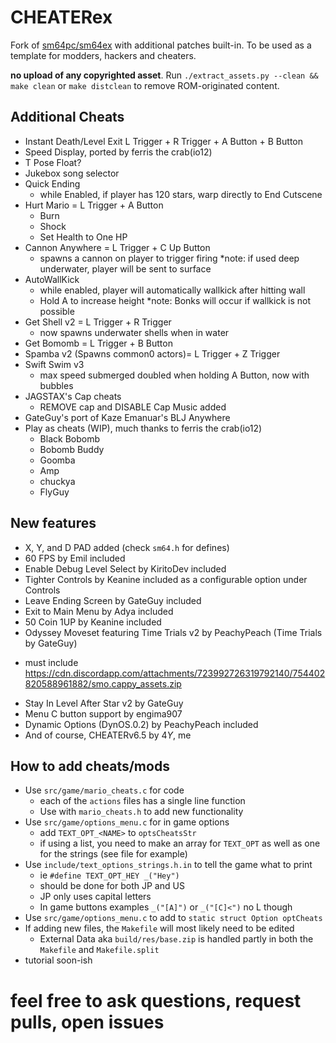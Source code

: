 # CHEATERex
Fork of [sm64pc/sm64ex](https://github.com/sm64pc/sm64ex) with additional patches built-in.
To be used as a template for modders, hackers and cheaters.

**no upload of any copyrighted asset**. 
Run `./extract_assets.py --clean && make clean` or `make distclean` to remove ROM-originated content.

## Additional Cheats
  * Instant Death/Level Exit L Trigger + R Trigger + A Button + B Button
  * Speed Display, ported by ferris the crab(io12)
  * T Pose Float?
  * Jukebox song selector
  * Quick Ending
    - while Enabled, if player has 120 stars, warp directly to End Cutscene
  * Hurt Mario = L Trigger + A Button
    - Burn
    - Shock
    - Set Health to One HP
  * Cannon Anywhere = L Trigger + C Up Button
    - spawns a cannon on player to trigger firing
    *note: if used deep underwater, player will be sent to surface
  * AutoWallKick
    - while enabled, player will automatically wallkick after hitting wall
    - Hold A to increase height
    *note: Bonks will occur if wallkick is not possible
  * Get Shell v2 = L Trigger + R Trigger
    - now spawns underwater shells when in water
  * Get Bomomb = L Trigger + B Button
  * Spamba v2 (Spawns common0 actors)= L Trigger + Z Trigger
  * Swift Swim v3
      - max speed submerged doubled when holding A Button, now with bubbles
  * JAGSTAX's Cap cheats
    - REMOVE cap and DISABLE Cap Music added
  * GateGuy's port of Kaze Emanuar's BLJ Anywhere
  * Play as cheats (WIP), much thanks to ferris the crab(io12)
    - Black Bobomb
    - Bobomb Buddy
    - Goomba
    - Amp
    - chuckya
    - FlyGuy

## New features
 * X, Y, and D PAD added (check `sm64.h` for defines)
 * 60 FPS by Emil included
 * Enable Debug Level Select by KiritoDev included
 * Tighter Controls by Keanine included as a configurable option under Controls
 * Leave Ending Screen by GateGuy included
 * Exit to Main Menu by Adya included
 * 50 Coin 1UP by Keanine included
 * Odyssey Moveset featuring Time Trials v2 by PeachyPeach (Time Trials by GateGuy)
  - must include https://cdn.discordapp.com/attachments/723992726319792140/754402820588961882/smo.cappy_assets.zip
 * Stay In Level After Star v2 by GateGuy
 * Menu C button support by engima907
 * Dynamic Options (DynOS.0.2) by PeachyPeach included
 * And of course, CHEATERv6.5 by $4Y$, me

## How to add cheats/mods
 * Use `src/game/mario_cheats.c` for code
   - each of the `actions` files has a single line function
   - Use with `mario_cheats.h` to add new functionality
 * Use `src/game/options_menu.c` for in game options
   - add `TEXT_OPT_<NAME>` to `optsCheatsStr`
   - if using a list, you need to make an array for `TEXT_OPT`
     as well as one for the strings (see file for example)
 * Use `include/text_options_strings.h.in` to tell the game what to print
   - ie `#define TEXT_OPT_HEY _("Hey")`
   - should be done for both JP and US
   - JP only uses capital letters
   - In game buttons examples `_("[A]")` or `_("[C]<")` no L though
 * Use `src/game/options_menu.c` to add to `static struct Option optCheats`
 * If adding new files, the `Makefile` will most likely need to be edited
   - External Data aka `build/res/base.zip` is handled partly in both the `Makefile` and `Makefile.split`
 * tutorial soon-ish

# feel free to ask questions, request pulls, open issues

